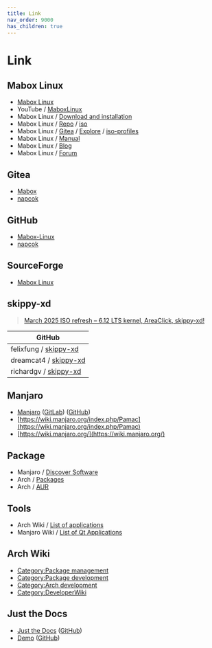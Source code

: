 ```yaml
---
title: Link
nav_order: 9000
has_children: true
---
```



# Link




## Mabox Linux

* [Mabox Linux](https://maboxlinux.org/)
* YouTube / [MaboxLinux](https://www.youtube.com/c/MaboxLinux)
* Mabox Linux / [Download and installation](https://maboxlinux.org/users-guide/download-and-installation/)
* Mabox Linux / [Repo](https://repo.maboxlinux.org/) / [iso](https://repo.maboxlinux.org/iso/)
* Mabox Linux / [Gitea](https://git.maboxlinux.org/) / [Explore](https://git.maboxlinux.org/explore/repos) / [iso-profiles](https://git.maboxlinux.org/Mabox/iso-profiles)
* Mabox Linux / [Manual](https://manual.maboxlinux.org/mabox-doc-en/)
* Mabox Linux / [Blog](https://blog.maboxlinux.org/)
* Mabox Linux / [Forum](https://forum.maboxlinux.org/)




## Gitea

* [Mabox](https://git.maboxlinux.org/Mabox)
* [napcok](https://git.maboxlinux.org/napcok)




## GitHub

* [Mabox-Linux](https://github.com/Mabox-Linux)
* [napcok](https://github.com/napcok)




## SourceForge

* [Mabox Linux](https://sourceforge.net/projects/mabox-linux/files/)




## skippy-xd

> [March 2025 ISO refresh – 6.12 LTS kernel, AreaClick, skippy-xd!](https://maboxlinux.org/march-2025-iso-refresh-6-12-lts-kernel-areaclick-skippy-xd/)

| GitHub |
| ------ |
| felixfung / [skippy-xd](https://github.com/felixfung/skippy-xd) |
| dreamcat4 / [skippy-xd](https://github.com/dreamcat4/skippy-xd) |
| richardgv / [skippy-xd](https://github.com/richardgv/skippy-xd) |




## Manjaro

* [Manjaro](https://manjaro.org/) ([GitLab](https://gitlab.manjaro.org/explore/groups)) ([GitHub](https://github.com/manjaro))
* [https://wiki.manjaro.org/index.php/Pamac](https://wiki.manjaro.org/index.php/Pamac)
* [https://wiki.manjaro.org/](https://wiki.manjaro.org/)




## Package

* Manjaro / [Discover Software](https://discover.manjaro.org/)
* Arch / [Packages](https://archlinux.org/packages/)
* Arch / [AUR](https://aur.archlinux.org/)




## Tools

* Arch Wiki / [List of applications](https://wiki.archlinux.org/index.php/List_of_applications)
* Manjaro Wiki / [List of Qt Applications](https://wiki.manjaro.org/index.php/List_of_Qt_Applications)




## Arch Wiki

* [Category:Package management](https://wiki.archlinux.org/title/Category:Package_management)
* [Category:Package development](https://wiki.archlinux.org/title/Category:Package_development)
* [Category:Arch development](https://wiki.archlinux.org/title/Category:Arch_development)
* [Category:DeveloperWiki](https://wiki.archlinux.org/title/Category:DeveloperWiki)




## Just the Docs

* [Just the Docs](https://pmarsceill.github.io/just-the-docs/) ([GitHub](https://github.com/pmarsceill/just-the-docs))
* [Demo](https://pmarsceill.github.io/jtd-remote/) ([GitHub](https://github.com/pmarsceill/jtd-remote))
